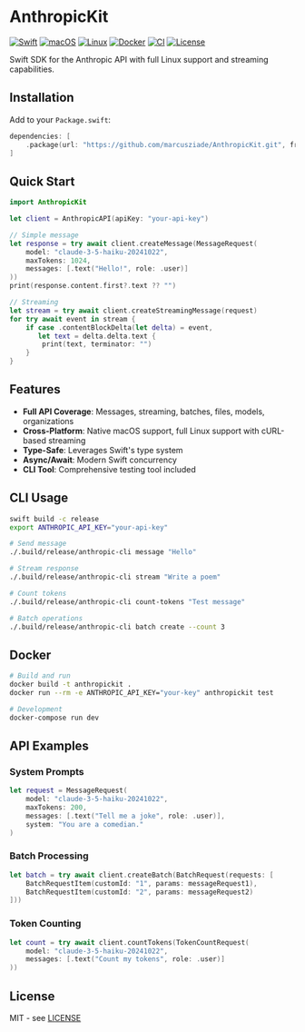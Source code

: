 # AnthropicKit

[![Swift](https://img.shields.io/badge/Swift-5.9-orange.svg)](https://swift.org)
[![macOS](https://img.shields.io/badge/macOS-12.0+-blue.svg)](https://developer.apple.com/macos/)
[![Linux](https://img.shields.io/badge/Linux-Ubuntu-green.svg)](https://ubuntu.com)
[![Docker](https://img.shields.io/badge/Docker-Ready-blue.svg)](https://www.docker.com)
[![CI](https://github.com/marcusziade/AnthropicKit/workflows/CI/badge.svg)](https://github.com/marcusziade/AnthropicKit/actions)
[![License](https://img.shields.io/badge/License-MIT-yellow.svg)](LICENSE)

Swift SDK for the Anthropic API with full Linux support and streaming capabilities.

## Installation

Add to your `Package.swift`:

```swift
dependencies: [
    .package(url: "https://github.com/marcusziade/AnthropicKit.git", from: "1.0.0")
]
```

## Quick Start

```swift
import AnthropicKit

let client = AnthropicAPI(apiKey: "your-api-key")

// Simple message
let response = try await client.createMessage(MessageRequest(
    model: "claude-3-5-haiku-20241022",
    maxTokens: 1024,
    messages: [.text("Hello!", role: .user)]
))
print(response.content.first?.text ?? "")

// Streaming
let stream = try await client.createStreamingMessage(request)
for try await event in stream {
    if case .contentBlockDelta(let delta) = event,
       let text = delta.delta.text {
        print(text, terminator: "")
    }
}
```

## Features

- **Full API Coverage**: Messages, streaming, batches, files, models, organizations
- **Cross-Platform**: Native macOS support, full Linux support with cURL-based streaming
- **Type-Safe**: Leverages Swift's type system
- **Async/Await**: Modern Swift concurrency
- **CLI Tool**: Comprehensive testing tool included

## CLI Usage

```bash
swift build -c release
export ANTHROPIC_API_KEY="your-api-key"

# Send message
./.build/release/anthropic-cli message "Hello"

# Stream response
./.build/release/anthropic-cli stream "Write a poem"

# Count tokens
./.build/release/anthropic-cli count-tokens "Test message"

# Batch operations
./.build/release/anthropic-cli batch create --count 3
```

## Docker

```bash
# Build and run
docker build -t anthropickit .
docker run --rm -e ANTHROPIC_API_KEY="your-key" anthropickit test

# Development
docker-compose run dev
```

## API Examples

### System Prompts

```swift
let request = MessageRequest(
    model: "claude-3-5-haiku-20241022",
    maxTokens: 200,
    messages: [.text("Tell me a joke", role: .user)],
    system: "You are a comedian."
)
```

### Batch Processing

```swift
let batch = try await client.createBatch(BatchRequest(requests: [
    BatchRequestItem(customId: "1", params: messageRequest1),
    BatchRequestItem(customId: "2", params: messageRequest2)
]))
```

### Token Counting

```swift
let count = try await client.countTokens(TokenCountRequest(
    model: "claude-3-5-haiku-20241022",
    messages: [.text("Count my tokens", role: .user)]
))
```

## License

MIT - see [LICENSE](LICENSE)